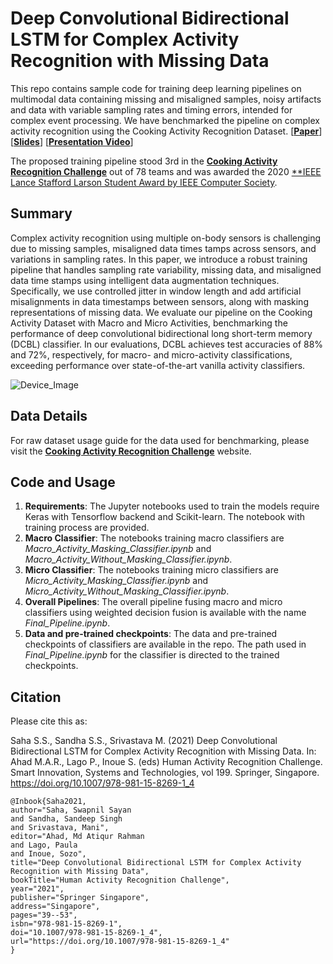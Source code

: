 # Deep Convolutional Bidirectional LSTM for Complex Activity Recognition with Missing Data

This repo contains sample code for training deep learning pipelines on multimodal data containing missing and misaligned samples, noisy artifacts and data with variable sampling rates and timing errors, intended for complex event processing. We have benchmarked the pipeline on complex activity recognition using the Cooking Activity Recognition Dataset. [**[Paper](https://www.researchgate.net/publication/341055525_Deep_Convolutional_Bidirectional_LSTM_for_Complex_Activity_Recognition_with_Missing_Data)**] [**[Slides](https://drive.google.com/file/d/1UDM38jvAkwiQRNNMcIAKhnV3b-qJigyF/view)**] [**[Presentation Video](https://www.youtube.com/watch?v=rAgnfvsDK-o)**]

The proposed training pipeline stood 3rd in the **[Cooking Activity Recognition Challenge](https://abc-research.github.io/cook2020/)** out of 78 teams and was awarded the 2020 [**IEEE Lance Stafford Larson Student Award by IEEE Computer Society](https://www.computer.org/volunteering/awards/scholarships/larson).

## Summary
Complex activity recognition using multiple on-body sensors is challenging due to missing samples, misaligned data times tamps across sensors, and variations in sampling rates. In this paper, we introduce a robust training pipeline that handles sampling rate variability, missing data, and misaligned data time stamps using intelligent data augmentation techniques. Specifically, we use controlled jitter in window length and add artificial misalignments in data timestamps between sensors, along with masking representations of missing data. We evaluate our pipeline on the Cooking Activity Dataset with Macro and Micro Activities, benchmarking the performance of deep convolutional bidirectional long short-term memory (DCBL) classifier. In our evaluations, DCBL achieves test accuracies of 88% and 72%, respectively, for macro- and micro-activity classifications, exceeding performance over state-of-the-art vanilla activity classifiers.

![Device_Image](Overall_Cook_2.jpg)

## Data Details
For raw dataset usage guide for the data used for benchmarking, please visit the **[Cooking Activity Recognition Challenge](https://abc-research.github.io/cook2020/)** website.

## Code and Usage

1. **Requirements**: The Jupyter notebooks used to train the models require Keras with Tensorflow backend and Scikit-learn. The notebook with training process are provided. 
2. **Macro Classifier**: The notebooks training macro classifiers are *Macro_Activity_Masking_Classifier.ipynb* and *Macro_Activity_Without_Masking_Classifier.ipynb*. 
3. **Micro Classifier**: The notebooks training micro classifiers are *Micro_Activity_Masking_Classifier.ipynb* and *Micro_Activity_Without_Masking_Classifier.ipynb*. 
4. **Overall Pipelines**: The overall pipeline fusing macro and micro classifiers using weighted decision fusion is available with the name *Final_Pipeline.ipynb*. 
5. **Data and pre-trained checkpoints**: The data and pre-trained checkpoints of classifiers are available in the repo. The path used in *Final_Pipeline.ipynb* for the classifier is directed to the trained checkpoints.

## Citation

Please cite this as:

Saha S.S., Sandha S.S., Srivastava M. (2021) Deep Convolutional Bidirectional LSTM for Complex Activity Recognition with Missing Data. In: Ahad M.A.R., Lago P., Inoue S. (eds) Human Activity Recognition Challenge. Smart Innovation, Systems and Technologies, vol 199. Springer, Singapore. https://doi.org/10.1007/978-981-15-8269-1_4

```
@Inbook{Saha2021,
author="Saha, Swapnil Sayan
and Sandha, Sandeep Singh
and Srivastava, Mani",
editor="Ahad, Md Atiqur Rahman
and Lago, Paula
and Inoue, Sozo",
title="Deep Convolutional Bidirectional LSTM for Complex Activity Recognition with Missing Data",
bookTitle="Human Activity Recognition Challenge",
year="2021",
publisher="Springer Singapore",
address="Singapore",
pages="39--53",
isbn="978-981-15-8269-1",
doi="10.1007/978-981-15-8269-1_4",
url="https://doi.org/10.1007/978-981-15-8269-1_4"
}
```
